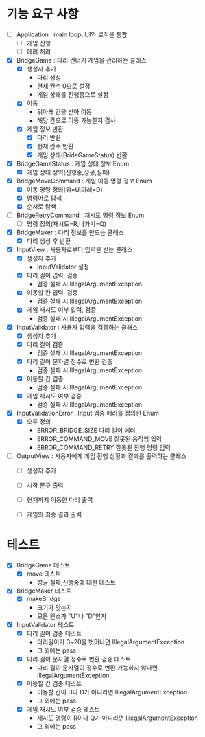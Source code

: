 # 기능 요구 사항
- [ ] Application : main loop, UI와 로직을 통합
  - [ ] 게임 진행
  - [ ] 에러 처리

- [x] BridgeGame : 다리 건너기 게임을 관리하는 클래스
    - [x] 생성자 추가
        - 다리 생성
        - 현재 칸수 0으로 설정
        - 게임 상태를 진행중으로 설정
    - [x] 이동
        - 위아래 칸을 받아 이동
        - 해당 칸으로 이동 가능한지 검사
    - [x] 게임 정보 반환
        - [x] 다리 반환
        - [x] 현재 칸수 반환
        - [x] 게임 상태(BrideGameStatus) 반환

- [x] BridgeGameStatus : 게임 상태 정보 Enum
    - [x] 게임 상태 정의(진행중,성공,실패)

- [x] BridgeMoveCommand : 게임 이동 명령 정보 Enum
    - [x] 이동 명령 정의(위=U,아래=D)
    - [x] 명령어로 탐색
    - [x] 순서로 탐색

- [ ] BridgeRetryCommand : 재시도 명령 정보 Enum
    - [ ] 명령 정의(재시도=R,나가기=Q)

- [x] BridgeMaker : 다리 정보를 만드는 클래스
    - [x] 다리 생성 후 반환

- [x] InputView : 사용자로부터 입력을 받는 클래스
    - [x] 생성자 추가
      - InputValidator 설정
    - [x] 다리 길이 입력, 검증
      - 검증 실패 시 IllegalArgumentException
    - [x] 이동할 칸 입력, 검증
      - 검증 실패 시 IllegalArgumentException
    - [x] 게임 재시도 여부 입력, 검증
      - 검증 실패 시 IllegalArgumentException

- [x] InputValidator : 사용자 입력을 검증하는 클래스
    - [x] 생성자 추가
    - [x] 다리 길이 검증
        - 검증 실패 시 IllegalArgumentException
    - [x] 다리 길이 문자열 정수로 변환 검증
        - 검증 실패 시 IllegalArgumentException
    - [x] 이동할 칸 검증
        - 검증 실패 시 IllegalArgumentException
    - [x] 게임 재시도 여부 검증
        - 검증 실패 시 IllegalArgumentException

- [x] InputValidationError : Input 검증 에러를 정의한 Enum
  - [x] 오류 정의
    - ERROR_BRIDGE_SIZE 다리 길이 에러
    - ERROR_COMMAND_MOVE 잘못된 움직임 입력
    - ERROR_COMMAND_RETRY 잘못된 진행 명령 입력

- [ ] OutputView : 사용자에게 게임 진행 상황과 결과를 출력하는 클래스
  - [ ] 생성자 추가
  - [ ] 시작 문구 출력
  - [ ] 현재까지 이동한 다리 출력
  - [ ] 게임의 최종 결과 출력


# 테스트
- [x] BridgeGame 테스트
  - [x] move 테스트
    - 성공,실패,진행중에 대한 테스트

- [x] BridgeMaker 테스트
  - [x] makeBridge
    - 크기가 맞는지
    - 모든 원소가 "U"나 "D"인지

- [x] InputValidator 테스트
    - [x] 다리 길이 검증 테스트
        - 다리길이가 3~20을 벗어나면 IllegalArgumentException
        - 그 외에는 pass
    - [x] 다리 길이 문자열 정수로 변환 검증 테스트
        - 다리 길이 문자열이 정수로 변환 가능하지 않다면 IllegalArgumentException
    - [x] 이동할 칸 검증 테스트
        - 이동할 칸이 U나 D가 아니라면 IllegalArgumentException
        - 그 외에는 pass
    - [x] 게임 재시도 여부 검증 테스트
        - 재시도 명령이 R이나 Q가 아니라면 IllegalArgumentException
        - 그 외에는 pass

